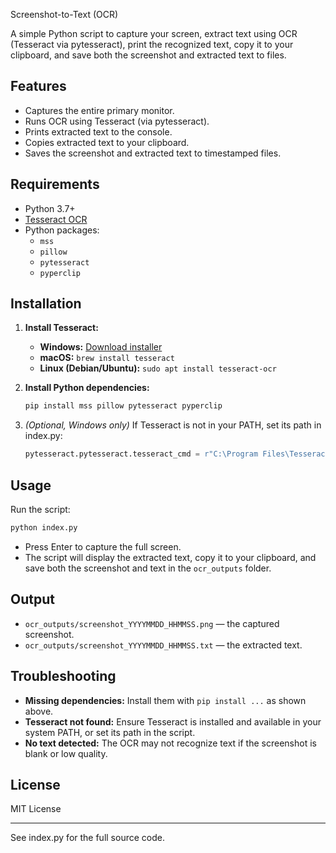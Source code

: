 Screenshot-to-Text (OCR)

A simple Python script to capture your screen, extract text using OCR (Tesseract via pytesseract), print the recognized text, copy it to your clipboard, and save both the screenshot and extracted text to files.

## Features

- Captures the entire primary monitor.
- Runs OCR using Tesseract (via pytesseract).
- Prints extracted text to the console.
- Copies extracted text to your clipboard.
- Saves the screenshot and extracted text to timestamped files.

## Requirements

- Python 3.7+
- [Tesseract OCR](https://github.com/tesseract-ocr/tesseract)
- Python packages:
  - `mss`
  - `pillow`
  - `pytesseract`
  - `pyperclip`

## Installation

1. **Install Tesseract:**
   - **Windows:** [Download installer](https://github.com/tesseract-ocr/tesseract/releases)
   - **macOS:** `brew install tesseract`
   - **Linux (Debian/Ubuntu):** `sudo apt install tesseract-ocr`

2. **Install Python dependencies:**
   ```sh
   pip install mss pillow pytesseract pyperclip
   ```

3. *(Optional, Windows only)* If Tesseract is not in your PATH, set its path in index.py:
   ```python
   pytesseract.pytesseract.tesseract_cmd = r"C:\Program Files\Tesseract-OCR\tesseract.exe"
   ```

## Usage

Run the script:

```sh
python index.py
```

- Press Enter to capture the full screen.
- The script will display the extracted text, copy it to your clipboard, and save both the screenshot and text in the `ocr_outputs` folder.

## Output

- `ocr_outputs/screenshot_YYYYMMDD_HHMMSS.png` — the captured screenshot.
- `ocr_outputs/screenshot_YYYYMMDD_HHMMSS.txt` — the extracted text.

## Troubleshooting

- **Missing dependencies:** Install them with `pip install ...` as shown above.
- **Tesseract not found:** Ensure Tesseract is installed and available in your system PATH, or set its path in the script.
- **No text detected:** The OCR may not recognize text if the screenshot is blank or low quality.

## License

MIT License

---

See index.py for the full source code.
